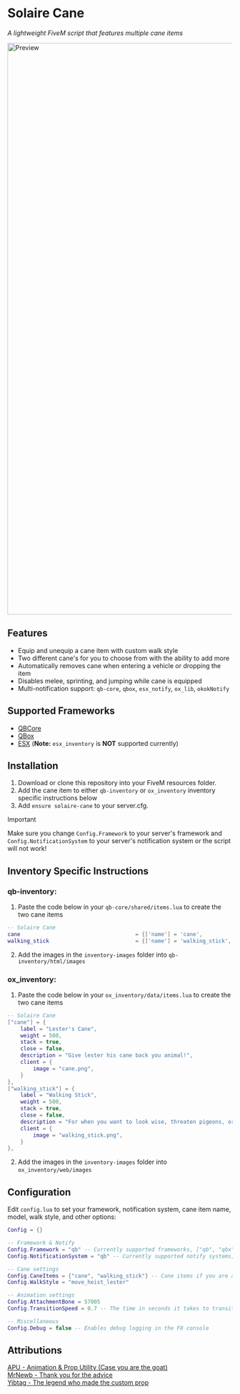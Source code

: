 # Solaire Cane

*A lightweight FiveM script that features multiple cane items*

<img width="1280" alt="Preview" src="https://github.com/user-attachments/assets/55cd92a1-2eda-4ceb-8df7-44b38e57b5f7" />

## Features
- Equip and unequip a cane item with custom walk style
- Two different cane's for you to choose from with the ability to add more
- Automatically removes cane when entering a vehicle or dropping the item
- Disables melee, sprinting, and jumping while cane is equipped
- Multi-notification support: `qb-core`, `qbox`, `esx_notify`, `ox_lib`, `okokNotify`

## Supported Frameworks
- [QBCore](https://github.com/qbcore-framework/qb-core)
- [QBox](https://github.com/Qbox-project/qbx_core)
- [ESX](https://github.com/esx-framework/esx_core) (**Note:** `esx_inventory` is **NOT** supported currently)

## Installation
1. Download or clone this repository into your FiveM resources folder.
2. Add the cane item to either `qb-inventory` or `ox_inventory` inventory specific instructions below
3. Add `ensure solaire-cane` to your server.cfg.
> [!IMPORTANT]  
> Make sure you change `Config.Framework` to your server's framework and `Config.NotificationSystem` to your server's notification system or the script will not work!

## Inventory Specific Instructions
### qb-inventory:
1. Paste the code below in your `qb-core/shared/items.lua` to create the two cane items
```lua
-- Solaire Cane
cane                                    = {['name'] = 'cane',                                   ['label'] = 'Lester\'s Cane',               ['weight'] = 500,       ['type'] = 'item',      ['image'] = 'cane.png',                                      ['unique'] = false, ['useable'] = true,     ['shouldClose'] = false,   ['combinable'] = nil,     ['description'] = 'Give lester his cane back you animal!' },
walking_stick                           = {['name'] = 'walking_stick',                          ['label'] = 'Walking Stick',                ['weight'] = 500,       ['type'] = 'item',      ['image'] = 'walking_stick.png',                             ['unique'] = false, ['useable'] = true,     ['shouldClose'] = false,   ['combinable'] = nil,     ['description'] = "For when you want to look wise, threaten pigeons, or just poke things you shouldn't" },
```
2. Add the images in the `inventory-images` folder into `qb-inventory/html/images`

### ox_inventory:
1. Paste the code below in your `ox_inventory/data/items.lua` to create the two cane items
```lua
-- Solaire Cane
["cane"] = {
    label = "Lester's Cane",
    weight = 500,
    stack = true,
    close = false,
    description = "Give lester his cane back you animal!",
    client = {
        image = "cane.png",
    }
},
["walking_stick"] = {
    label = "Walking Stick",
    weight = 500,
    stack = true,
    close = false,
    description = "For when you want to look wise, threaten pigeons, or just poke things you shouldn't",
    client = {
        image = "walking_stick.png",
    }
},
```
2. Add the images in the `inventory-images` folder into `ox_inventory/web/images`
## Configuration
Edit `config.lua` to set your framework, notification system, cane item name, model, walk style, and other options:
```lua
Config = {}

-- Framework & Notify
Config.Framework = "qb" -- Currently supported frameworks, ["qb", "qbx", "esx"]
Config.NotificationSystem = "qb" -- Currently supported notify systems, ["qb", "qbx", "esx_notify", "ox_lib", "okok"]

-- Cane settings
Config.CaneItems = {"cane", "walking_stick"} -- Cane items if you are adding more cane's make sure you update this with the item name
Config.WalkStyle = "move_heist_lester"

-- Animation settings
Config.AttachmentBone = 57005
Config.TransitionSpeed = 0.7 -- The time in seconds it takes to transition between walk styles

-- Miscellaneous
Config.Debug = false -- Enables debug logging in the F8 console
```

## Attributions
[APU - Animation & Prop Utility (Case you are the goat)](https://github.com/playingintraffic/apu)<br>
[MrNewb - Thank you for the advice](https://github.com/MrNewb)<br>
[Yibtag - The legend who made the custom prop](https://github.com/Yibtag)